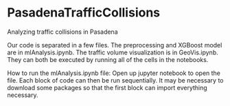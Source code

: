 # PasadenaTrafficCollisions
Analyzing traffic collisions in Pasadena

Our code is separated in a few files. The preprocessing and XGBoost model are in mlAnalysis.ipynb. The traffic volume visualization is in GeoVis.ipynb. They can both be executed by running all of the cells in the notebooks. 


How to run the mlAnalysis.ipynb file:
Open up jupyter notebook to open the file. Each block of code can then be run sequentially. It may be necessary to download some packages so that the first block can import everything necessary.
